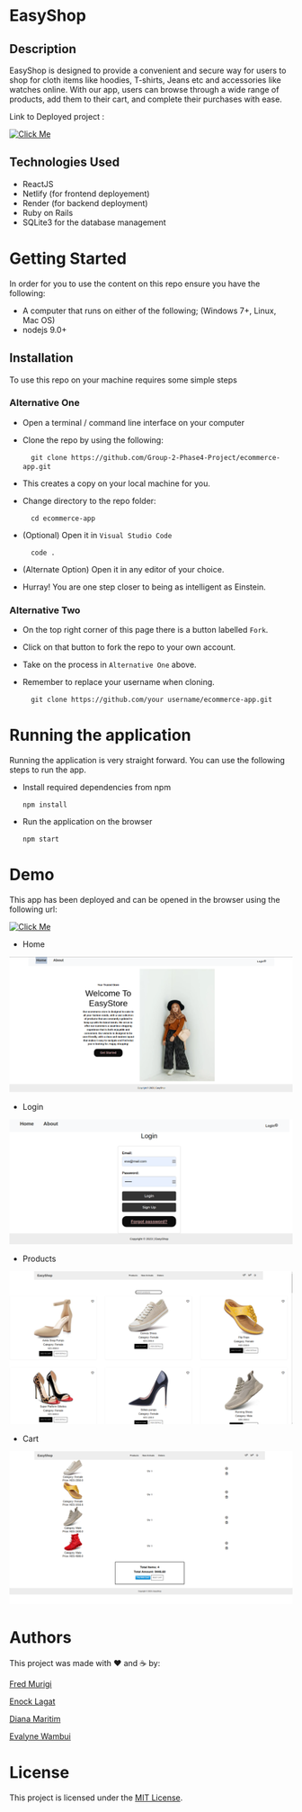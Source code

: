 # EasyShop

## Description
EasyShop is designed to provide a convenient and secure way for users to shop for cloth items like hoodies, T-shirts, Jeans etc and accessories like watches online.
With our app, users can browse through a wide range of products, add them to their cart, and complete their purchases with ease.

Link to Deployed project : 

[![Click Me](https://img.shields.io/badge/Click%20Me-red?style=for-the-badge)](https://my-easy-shop.netlify.app/)

## Technologies Used
- ReactJS
- Netlify (for frontend deployement)
- Render (for backend deployment)
- Ruby on Rails
- SQLite3 for the database management

# Getting Started
In order for you to use the content on this repo ensure you have the following:
- A computer that runs on either of the following; (Windows 7+, Linux, Mac OS)
- nodejs 9.0+

## Installation
To use this repo on your machine requires some simple steps
### Alternative One
- Open a terminal / command line interface on your computer
- Clone the repo by using the following:

        git clone https://github.com/Group-2-Phase4-Project/ecommerce-app.git
- This creates a copy on your local machine for you.
- Change directory to the repo folder:

        cd ecommerce-app

- (Optional) Open it in ``Visual Studio Code``

        code .
- (Alternate Option) Open it in any editor of your choice.

- Hurray! You are one step closer to being as intelligent as Einstein.

### Alternative Two
- On the top right corner of this page there is a button labelled ``Fork``.
- Click on that button to fork the repo to your own account.
- Take on the process in ``Alternative One`` above.
- Remember to replace your username when cloning.

        git clone https://github.com/your username/ecommerce-app.git

# Running the application
Running the application is very straight forward. You can use the following steps to run the app.

- Install required dependencies from npm

      npm install
- Run the application on the browser

      npm start

# Demo
This app has been deployed and can be opened in the browser using the following url:

[![Click Me](https://img.shields.io/badge/Click%20Me-red?style=for-the-badge)](https://my-easy-shop.netlify.app/)


- Home

![Home](https://github.com/Group-2-Phase4-Project/ecommerce-app/blob/main/images/home.png?raw=true)


- Login

![Login](https://github.com/Group-2-Phase4-Project/ecommerce-app/blob/main/images/login.png?raw=true)

- Products

![Products](https://github.com/Group-2-Phase4-Project/ecommerce-app/blob/main/images/products.png?raw=true)

- Cart

![Cart](https://github.com/Group-2-Phase4-Project/ecommerce-app/blob/main/images/cart.png?raw=true)






# Authors
This project was made with ❤️ and ☕ by:

[Fred Murigi](https://github.com/Freddie16)

[Enock Lagat](https://github.com/e-nk)

[Diana Maritim](https://github.com/DianaCmaritim)

[Evalyne Wambui](https://github.com/Evalyne306)

# License

This project is licensed under the [MIT License](https://opensource.org/licenses/MIT).